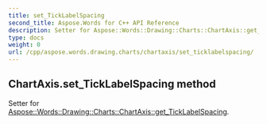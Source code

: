 ```yaml
---
title: set_TickLabelSpacing
second_title: Aspose.Words for C++ API Reference
description: Setter for Aspose::Words::Drawing::Charts::ChartAxis::get_TickLabelSpacing. 
type: docs
weight: 0
url: /cpp/aspose.words.drawing.charts/chartaxis/set_ticklabelspacing/
---
```

## ChartAxis.set_TickLabelSpacing method


Setter for [Aspose::Words::Drawing::Charts::ChartAxis::get_TickLabelSpacing](./get_ticklabelspacing/).

